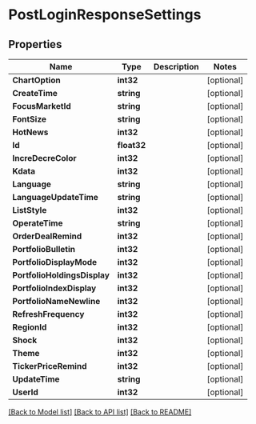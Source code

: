 # PostLoginResponseSettings

## Properties

Name | Type | Description | Notes
------------ | ------------- | ------------- | -------------
**ChartOption** | **int32** |  | [optional] 
**CreateTime** | **string** |  | [optional] 
**FocusMarketId** | **string** |  | [optional] 
**FontSize** | **string** |  | [optional] 
**HotNews** | **int32** |  | [optional] 
**Id** | **float32** |  | [optional] 
**IncreDecreColor** | **int32** |  | [optional] 
**Kdata** | **int32** |  | [optional] 
**Language** | **string** |  | [optional] 
**LanguageUpdateTime** | **string** |  | [optional] 
**ListStyle** | **int32** |  | [optional] 
**OperateTime** | **string** |  | [optional] 
**OrderDealRemind** | **int32** |  | [optional] 
**PortfolioBulletin** | **int32** |  | [optional] 
**PortfolioDisplayMode** | **int32** |  | [optional] 
**PortfolioHoldingsDisplay** | **int32** |  | [optional] 
**PortfolioIndexDisplay** | **int32** |  | [optional] 
**PortfolioNameNewline** | **int32** |  | [optional] 
**RefreshFrequency** | **int32** |  | [optional] 
**RegionId** | **int32** |  | [optional] 
**Shock** | **int32** |  | [optional] 
**Theme** | **int32** |  | [optional] 
**TickerPriceRemind** | **int32** |  | [optional] 
**UpdateTime** | **string** |  | [optional] 
**UserId** | **int32** |  | [optional] 

[[Back to Model list]](../README.md#documentation-for-models) [[Back to API list]](../README.md#documentation-for-api-endpoints) [[Back to README]](../README.md)


